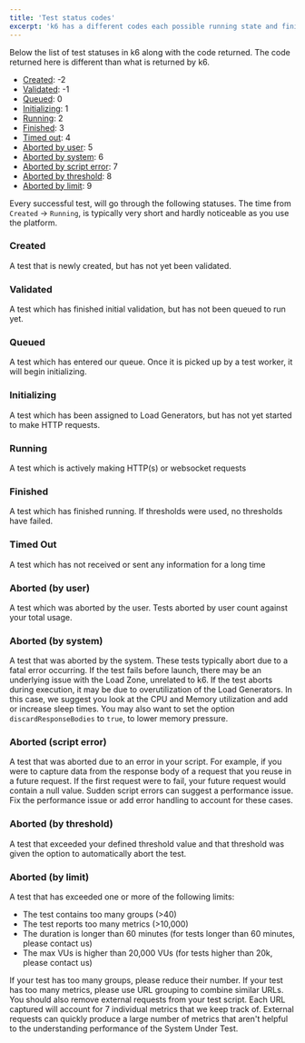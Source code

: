 ```yaml
---
title: 'Test status codes'
excerpt: 'k6 has a different codes each possible running state and finished state.'
---
```



Below the list of test statuses in k6 along with the code returned. The code returned here is different than what is returned by k6.

<Glossary>

- [Created](#created): -2
- [Validated](#validated): -1
- [Queued](#queued): 0
- [Initializing](#initializing): 1
- [Running](#running): 2
- [Finished](#finished): 3              
- [Timed out](#timed-out): 4
- [Aborted by user](#aborted-by-user): 5
- [Aborted by system](#aborted-by-system): 6
- [Aborted by script error](#aborted-by-script-error): 7
- [Aborted by threshold](#aborted-by-threshold): 8
- [Aborted by limit](#aborted-by-limit): 9

</Glossary>


Every successful test, will go through the following statuses. The time from `Created` -> `Running`, is typically very short and hardly noticeable as you use the platform.

### Created

A test that is newly created, but has not yet been validated.

### Validated

A test which has finished initial validation, but has not been queued to run yet.

### Queued

A test which has entered our queue. Once it is picked up by a test worker, it will begin initializing.

### Initializing

A test which has been assigned to Load Generators, but has not yet started to make HTTP requests.

### Running

A test which is actively making HTTP(s) or websocket requests

### Finished

A test which has finished running. If thresholds were used, no thresholds have failed.

### Timed Out

A test which has not received or sent any information for a long time

### Aborted (by user)

A test which was aborted by the user. Tests aborted by user count against your total usage.

### Aborted (by system)

A test that was aborted by the system. These tests typically abort due to a fatal error occurring. If the test fails before launch, there may be an underlying issue with the Load Zone, unrelated to k6. If the test aborts during execution, it may be due to overutilization of the Load Generators. In this case, we suggest you look at the CPU and Memory utilization and add or increase sleep times. You may also want to set the option `discardResponseBodies` to `true`, to lower memory pressure.

### Aborted (script error)

A test that was aborted due to an error in your script. For example, if you were to capture data from the response body of a request that you reuse in a future request. If the first request were to fail, your future request would contain a null value. Sudden script errors can suggest a performance issue. Fix the performance issue or add error handling to account for these cases.

### Aborted (by threshold)

A test that exceeded your defined threshold value and that threshold was given the option to automatically abort the test.

### Aborted (by limit)

A test that has exceeded one or more of the following limits:

- The test contains too many groups (>40)
- The test reports too many metrics (>10,000)
- The duration is longer than 60 minutes (for tests longer than 60 minutes, please contact us)
- The max VUs is higher than 20,000 VUs (for tests higher than 20k, please contact us)

If your test has too many groups, please reduce their number. If your test has too many metrics, please use URL grouping to combine similar URLs. You should also remove external requests from your test script. Each URL captured will account for 7 individual metrics that we keep track of. External requests can quickly produce a large number of metrics that aren't helpful to the understanding performance of the System Under Test.


